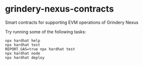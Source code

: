 # grindery-nexus-contracts

Smart contracts for supporting EVM operations of Grindery Nexus

Try running some of the following tasks:

```shell
npx hardhat help
npx hardhat test
REPORT_GAS=true npx hardhat test
npx hardhat node
npx hardhat deploy
```
